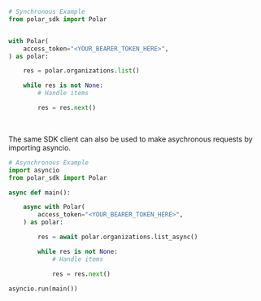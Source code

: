 <!-- Start SDK Example Usage [usage] -->
```python
# Synchronous Example
from polar_sdk import Polar


with Polar(
    access_token="<YOUR_BEARER_TOKEN_HERE>",
) as polar:

    res = polar.organizations.list()

    while res is not None:
        # Handle items

        res = res.next()
```

</br>

The same SDK client can also be used to make asychronous requests by importing asyncio.
```python
# Asynchronous Example
import asyncio
from polar_sdk import Polar

async def main():

    async with Polar(
        access_token="<YOUR_BEARER_TOKEN_HERE>",
    ) as polar:

        res = await polar.organizations.list_async()

        while res is not None:
            # Handle items

            res = res.next()

asyncio.run(main())
```
<!-- End SDK Example Usage [usage] -->